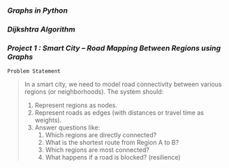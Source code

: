 
### *Graphs in Python*

### *Dijkshtra Algorithm*


### *Project 1 : Smart City – Road Mapping Between Regions using Graphs*
`Problem Statement`
> In a smart city, we need to model road connectivity between various regions (or neighborhoods). The system should:
> 1. Represent regions as nodes.
> 2. Represent roads as edges (with distances or travel time as weights).
> 3. Answer questions like:
>    1. Which regions are directly connected?
>    2. What is the shortest route from Region A to B?
>    3. Which regions are most connected?
>    4. What happens if a road is blocked? (resilience)




